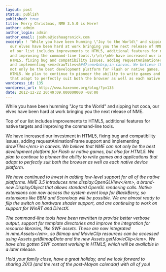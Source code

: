 ```yaml
---
layout: post
status: publish
published: true
title: Merry Christmas, NME 3.5.0 is Here!
author: admin
author_login: admin
author_email: joshua@joshuagranick.com
excerpt: ! "While you have been humming \"Joy to the World\" and sipping hot coca,
  our elves have been hard at work bringing you the next release of NME.\r\n\r\nTop
  of our list includes improvements to HTML5, additional features for native targets
  and improving the command-line tools.\r\n\r\nWe have increased our investment in
  HTML5, fixing bug and compatibility issues, adding requestAnimationFrame support
  and implementing <em>drawTiles<&#47;em>&nbsp;in canvas. We believe that NME can
  not only be the best development platform for Flash or native games, but also for
  HTML5. We plan to continue to pioneer the ability to write games and applications
  that adapt to perfectly suit both the browser as well as each native device platform."
wordpress_id: 135
wordpress_url: http://www.haxenme.org/blog/?p=135
date: 2012-12-22 20:49:09.000000000 -08:00
---
```

While you have been humming "Joy to the World" and sipping hot coca, our elves have been hard at work bringing you the next release of NME.

Top of our list includes improvements to HTML5, additional features for native targets and improving the command-line tools.

We have increased our investment in HTML5, fixing bug and compatibility issues, adding requestAnimationFrame support and implementing <em>drawTiles<&#47;em>&nbsp;in canvas. We believe that NME can not only be the best development platform for Flash or native games, but also for HTML5. We plan to continue to pioneer the ability to write games and applications that adapt to perfectly suit both the browser as well as each native device platform.<a id="more"></a><a id="more-135"></a>

We have continued to invest in adding low-level support for all of the native platforms. NME 3.5 introduces <em>nme.display.OpenGLView<&#47;em>, a brand-new DisplayObject that allows standard OpenGL rendering calls. Native extensions can now access the system event loop for BlackBerry, so extensions like BBM and Scoreloop will be possible. We are almost ready to flip the switch on hardware shader support, and are continuing to work on support for WinRT and DirectX.

The command-line tools have been rewritten to provide better verbose output, support for template directories and improve the integration for resource libraries, like SWF assets. These are now integrated in&nbsp;<em>nme.Assets<&#47;em>, so Bitmap and MovieClip resources can be accessed using&nbsp;Assets.getBitmapData and the new <em>Assets.getMovieClip<&#47;em>. We have also gotten SWF content working in HTML5, which will be available in a later release.

Hold your family close, have a great holiday, and we look forward to sharing 2013 (and the rest of the post-Mayan calendar) with all of you!
